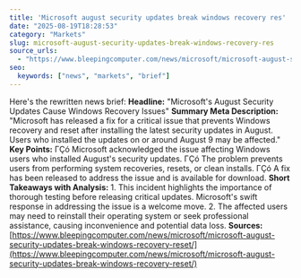 ```yaml
---
title: 'Microsoft august security updates break windows recovery res'
date: "2025-08-19T18:28:53"
category: "Markets"
slug: microsoft-august-security-updates-break-windows-recovery-res
source_urls:
  - "https://www.bleepingcomputer.com/news/microsoft/microsoft-august-security-updates-break-windows-recovery-reset/"
seo:
  keywords: ["news", "markets", "brief"]
---
```

Here's the rewritten news brief:  **Headline:** "Microsoft's August Security Updates Cause Windows Recovery Issues"  **Summary Meta Description:** "Microsoft has released a fix for a critical issue that prevents Windows recovery and reset after installing the latest security updates in August. Users who installed the updates on or around August 9 may be affected."  **Key Points:**  ΓÇó Microsoft acknowledged the issue affecting Windows users who installed August's security updates. ΓÇó The problem prevents users from performing system recoveries, resets, or clean installs. ΓÇó A fix has been released to address the issue and is available for download.  **Short Takeaways with Analysis:**  1. This incident highlights the importance of thorough testing before releasing critical updates. Microsoft's swift response in addressing the issue is a welcome move. 2. The affected users may need to reinstall their operating system or seek professional assistance, causing inconvenience and potential data loss.  **Sources:** [https://www.bleepingcomputer.com/news/microsoft/microsoft-august-security-updates-break-windows-recovery-reset/](https://www.bleepingcomputer.com/news/microsoft/microsoft-august-security-updates-break-windows-recovery-reset/) 
